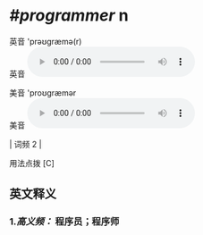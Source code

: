 # ***\#programmer*** n
英音 'prəʊɡræmə(r)  
英音
<audio src="./media/programmer-b.aac" controls="controls"></audio>

美音 'proʊɡræmər  
美音
<audio src="./media/programmer.aac" controls="controls"></audio>



| 词频 2 |  

用法点拨  [C]

英文释义
---
### 1.*高义频：* **程序员；程序师**  


